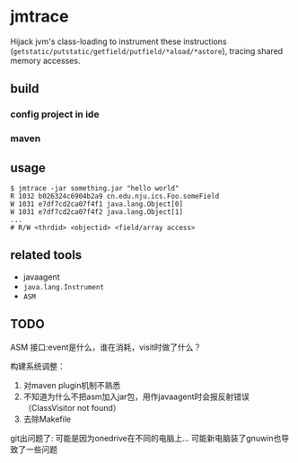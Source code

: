 # jmtrace

Hijack jvm's class-loading to instrument these instructions (`getstatic/putstatic/getfield/putfield/*aload/*astore`), tracing shared memory accesses.

## build

### config project in ide

### maven

## usage 

```
$ jmtrace -jar something.jar "hello world"
R 1032 b026324c6904b2a9 cn.edu.nju.ics.Foo.someField
W 1031 e7df7cd2ca07f4f1 java.lang.Object[0]
W 1031 e7df7cd2ca07f4f2 java.lang.Object[1]
...
# R/W <thrdid> <objectid> <field/array access>
```


## related tools

* javaagent
* `java.lang.Instrument`
* `ASM`

## TODO 

ASM 接口:event是什么，谁在消耗，visit时做了什么？

构建系统调整：
1. 对maven plugin机制不熟悉
2. 不知道为什么不把asm加入jar包，用作javaagent时会报反射错误（ClassVisitor not found）
3. 去除Makefile

git出问题了: 可能是因为onedrive在不同的电脑上... 可能新电脑装了gnuwin也导致了一些问题